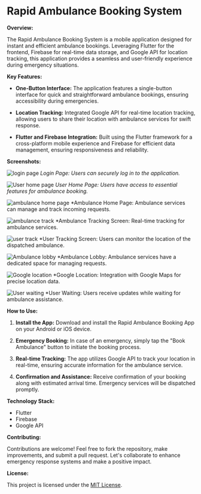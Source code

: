 # Rapid Ambulance Booking System

**Overview:**

The Rapid Ambulance Booking System is a mobile application designed for instant and efficient ambulance bookings. Leveraging Flutter for the frontend, Firebase for real-time data storage, and Google API for location tracking, this application provides a seamless and user-friendly experience during emergency situations.

**Key Features:**

- **One-Button Interface:** The application features a single-button interface for quick and straightforward ambulance bookings, ensuring accessibility during emergencies.

- **Location Tracking:** Integrated Google API for real-time location tracking, allowing users to share their location with ambulance services for swift response.

- **Flutter and Firebase Integration:** Built using the Flutter framework for a cross-platform mobile experience and Firebase for efficient data management, ensuring responsiveness and reliability.

**Screenshots:**

![login page](https://github.com/Niranjanc2602/rapid-ambulance-booking/assets/112241758/4d9d5026-beba-408b-8df6-fa4c7e83879a)
*Login Page: Users can securely log in to the application.*

![User home page](https://github.com/Niranjanc2602/rapid-ambulance-booking/assets/112241758/0c970203-acba-43b0-86af-a51cd441a2ae)
*User Home Page: Users have access to essential features for ambulance booking.*

![ambulance home page](https://github.com/Niranjanc2602/rapid-ambulance-booking/assets/112241758/29c3d1f3-1977-4afe-b05f-ea32a50c3980)
*Ambulance Home Page: Ambulance services can manage and track incoming requests.

![ambulance track](https://github.com/Niranjanc2602/rapid-ambulance-booking/assets/112241758/ea978230-d55d-4193-ac1a-38aaecb37fb5)
*Ambulance Tracking Screen: Real-time tracking for ambulance services.

![user track](https://github.com/Niranjanc2602/rapid-ambulance-booking/assets/112241758/e99d92b7-85e2-48c9-8413-1c96751ae1d0)
*User Tracking Screen: Users can monitor the location of the dispatched ambulance.

![Ambulance lobby](https://github.com/Niranjanc2602/rapid-ambulance-booking/assets/112241758/54f8a959-ada0-43ae-b528-3347ed60cf52)
*Ambulance Lobby: Ambulance services have a dedicated space for managing requests.

![Google location](https://github.com/Niranjanc2602/rapid-ambulance-booking/assets/112241758/c8adcc6b-2a97-48f9-8cdb-ed1a665660bb)
*Google Location: Integration with Google Maps for precise location data.

![User waiting](https://github.com/Niranjanc2602/rapid-ambulance-booking/assets/112241758/3394b4c5-9c75-4a68-aacc-e6c5ad65625c)
*User Waiting: Users receive updates while waiting for ambulance assistance.

**How to Use:**

1. **Install the App:** Download and install the Rapid Ambulance Booking App on your Android or iOS device.

2. **Emergency Booking:** In case of an emergency, simply tap the "Book Ambulance" button to initiate the booking process.

3. **Real-time Tracking:** The app utilizes Google API to track your location in real-time, ensuring accurate information for the ambulance service.

4. **Confirmation and Assistance:** Receive confirmation of your booking along with estimated arrival time. Emergency services will be dispatched promptly.

**Technology Stack:**

- Flutter
- Firebase
- Google API

**Contributing:**

Contributions are welcome! Feel free to fork the repository, make improvements, and submit a pull request. Let's collaborate to enhance emergency response systems and make a positive impact.

**License:**

This project is licensed under the [MIT License](LICENSE).
